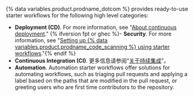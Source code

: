 {% data variables.product.prodname_dotcom %} provides ready-to-use starter workflows for the following high level categories:
- **Deployment (CD)**. For more information, see "[About continuous deployment](/actions/deployment/about-deployments/about-continuous-deployment)."
{% ifversion fpt or ghec %}- **Security**. For more information, see "[Setting up {% data variables.product.prodname_code_scanning %} using starter workflows](/code-security/code-scanning/automatically-scanning-your-code-for-vulnerabilities-and-errors/setting-up-code-scanning-for-a-repository#setting-up-code-scanning-using-starter-workflows)."{% endif %}
- **Continuous Integration (CI)**. 更多信息请参阅“[关于持续集成](/actions/automating-builds-and-tests/about-continuous-integration)”。
- **Automation**. Automation starter workflows offer solutions for automating workflows, such as triaging pull requests and applying a label based on the paths that are modified in the pull request, or greeting users who are first time contributors to the repository.
